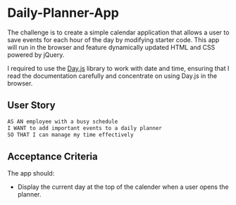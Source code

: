 # Daily-Planner-App
The challenge is to create a simple calendar application that allows a user to save events for each hour of the day by modifying starter code. This app will run in the browser and feature dynamically updated HTML and CSS powered by jQuery.

I required to use the [Day.js](https://day.js.org/docs/en/display/format) library to work with date and time, ensuring that I read the documentation carefully and concentrate on using Day.js in the browser.

## User Story

```md
AS AN employee with a busy schedule
I WANT to add important events to a daily planner
SO THAT I can manage my time effectively
```

## Acceptance Criteria

The app should:

* Display the current day at the top of the calender when a user opens the planner.
